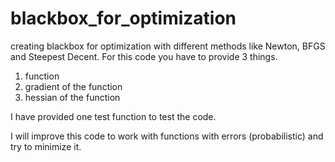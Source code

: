 # blackbox_for_optimization
 creating blackbox for optimization with different methods like Newton, BFGS and Steepest Decent.
 For this code you have to provide 3 things. 
 1) function
 2) gradient of the function
 3) hessian of the function

 I have provided one test function to test the code.

I will improve this code to work with functions with errors (probabilistic) and try to minimize it.

